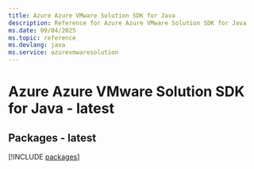 ```yaml
---
title: Azure Azure VMware Solution SDK for Java
description: Reference for Azure Azure VMware Solution SDK for Java
ms.date: 09/04/2025
ms.topic: reference
ms.devlang: java
ms.service: azurevmwaresolution
---
```

# Azure Azure VMware Solution SDK for Java - latest
## Packages - latest
[!INCLUDE [packages](azure-vmware-solution-index.md)]